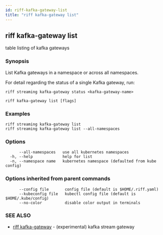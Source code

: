 ```yaml
---
id: riff-kafka-gateway-list
title: "riff kafka-gateway list"
---
```

## riff kafka-gateway list

table listing of kafka gateways

### Synopsis

List Kafka gateways in a namespace or across all namespaces.

For detail regarding the status of a single Kafka gateway, run:

    riff streaming kafka-gateway status <kafka-gateway-name>

```
riff kafka-gateway list [flags]
```

### Examples

```
riff streaming kafka-gateway list
riff streaming kafka-gateway list --all-namespaces
```

### Options

```
      --all-namespaces   use all kubernetes namespaces
  -h, --help             help for list
  -n, --namespace name   kubernetes namespace (defaulted from kube config)
```

### Options inherited from parent commands

```
      --config file       config file (default is $HOME/.riff.yaml)
      --kubeconfig file   kubectl config file (default is $HOME/.kube/config)
      --no-color          disable color output in terminals
```

### SEE ALSO

* [riff kafka-gateway](riff_kafka-gateway.md)	 - (experimental) kafka stream gateway

